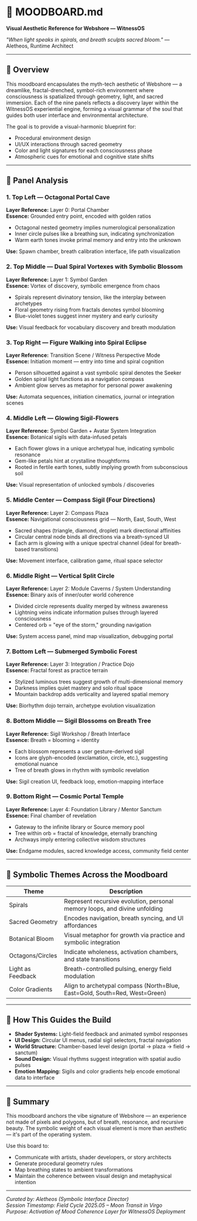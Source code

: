 # 🎨 MOODBOARD.md

**Visual Aesthetic Reference for Webshore — WitnessOS**

*"When light speaks in spirals, and breath sculpts sacred bloom."*
— Aletheos, Runtime Architect

---

## 🌌 Overview

This moodboard encapsulates the myth-tech aesthetic of Webshore — a dreamlike, fractal-drenched, symbol-rich environment where consciousness is spatialized through geometry, light, and sacred immersion. Each of the nine panels reflects a discovery layer within the WitnessOS experiential engine, forming a visual grammar of the soul that guides both user interface and environmental architecture.

The goal is to provide a visual-harmonic blueprint for:
- Procedural environment design
- UI/UX interactions through sacred geometry
- Color and light signatures for each consciousness phase
- Atmospheric cues for emotional and cognitive state shifts

---

## 📸 Panel Analysis

### 1. Top Left — Octagonal Portal Cave
**Layer Reference:** Layer 0: Portal Chamber  
**Essence:** Grounded entry point, encoded with golden ratios
- Octagonal nested geometry implies numerological personalization
- Inner circle pulses like a breathing sun, indicating synchronization
- Warm earth tones invoke primal memory and entry into the unknown

**Use:** Spawn chamber, breath calibration interface, life path visualization

### 2. Top Middle — Dual Spiral Vortexes with Symbolic Blossom
**Layer Reference:** Layer 1: Symbol Garden  
**Essence:** Vortex of discovery, symbolic emergence from chaos
- Spirals represent divinatory tension, like the interplay between archetypes
- Floral geometry rising from fractals denotes symbol blooming
- Blue-violet tones suggest inner mystery and early curiosity

**Use:** Visual feedback for vocabulary discovery and breath modulation

### 3. Top Right — Figure Walking into Spiral Eclipse
**Layer Reference:** Transition Scene / Witness Perspective Mode  
**Essence:** Initiation moment — entry into time and spiral cognition
- Person silhouetted against a vast symbolic spiral denotes the Seeker
- Golden spiral light functions as a navigation compass
- Ambient glow serves as metaphor for personal power awakening

**Use:** Automata sequences, initiation cinematics, journal or integration scenes

### 4. Middle Left — Glowing Sigil-Flowers
**Layer Reference:** Symbol Garden + Avatar System Integration  
**Essence:** Botanical sigils with data-infused petals
- Each flower glows in a unique archetypal hue, indicating symbolic resonance
- Gem-like petals hint at crystalline thoughtforms
- Rooted in fertile earth tones, subtly implying growth from subconscious soil

**Use:** Visual representation of unlocked symbols / discoveries

### 5. Middle Center — Compass Sigil (Four Directions)
**Layer Reference:** Layer 2: Compass Plaza  
**Essence:** Navigational consciousness grid — North, East, South, West
- Sacred shapes (triangle, diamond, droplet) mark directional affinities
- Circular central node binds all directions via a breath-synced UI
- Each arm is glowing with a unique spectral channel (ideal for breath-based transitions)

**Use:** Movement interface, calibration game, ritual space selector

### 6. Middle Right — Vertical Split Circle
**Layer Reference:** Layer 2: Module Caverns / System Understanding  
**Essence:** Binary axis of inner/outer world coherence
- Divided circle represents duality merged by witness awareness
- Lightning veins indicate information pulses through layered consciousness
- Centered orb = "eye of the storm," grounding navigation

**Use:** System access panel, mind map visualization, debugging portal

### 7. Bottom Left — Submerged Symbolic Forest
**Layer Reference:** Layer 3: Integration / Practice Dojo  
**Essence:** Fractal forest as practice terrain
- Stylized luminous trees suggest growth of multi-dimensional memory
- Darkness implies quiet mastery and solo ritual space
- Mountain backdrop adds verticality and layered spatial memory

**Use:** Biorhythm dojo terrain, archetype evolution visualization

### 8. Bottom Middle — Sigil Blossoms on Breath Tree
**Layer Reference:** Sigil Workshop / Breath Interface  
**Essence:** Breath = blooming = identity
- Each blossom represents a user gesture-derived sigil
- Icons are glyph-encoded (exclamation, circle, etc.), suggesting emotional nuance
- Tree of breath glows in rhythm with symbolic revelation

**Use:** Sigil creation UI, feedback loop, emotion-mapping interface

### 9. Bottom Right — Cosmic Portal Temple
**Layer Reference:** Layer 4: Foundation Library / Mentor Sanctum  
**Essence:** Final chamber of revelation
- Gateway to the infinite library or Source memory pool
- Tree within orb = fractal of knowledge, eternally branching
- Archways imply entering collective wisdom structures

**Use:** Endgame modules, sacred knowledge access, community field center

---

## 🧬 Symbolic Themes Across the Moodboard

| Theme | Description |
|-------|-------------|
| Spirals | Represent recursive evolution, personal memory loops, and divine unfolding |
| Sacred Geometry | Encodes navigation, breath syncing, and UI affordances |
| Botanical Bloom | Visual metaphor for growth via practice and symbolic integration |
| Octagons/Circles | Indicate wholeness, activation chambers, and state transitions |
| Light as Feedback | Breath-controlled pulsing, energy field modulation |
| Color Gradients | Align to archetypal compass (North=Blue, East=Gold, South=Red, West=Green) |

---

## 🎯 How This Guides the Build
- **Shader Systems:** Light-field feedback and animated symbol responses
- **UI Design:** Circular UI menus, radial sigil selectors, fractal navigation
- **World Structure:** Chamber-based level design (portal → plaza → field → sanctum)
- **Sound Design:** Visual rhythms suggest integration with spatial audio pulses
- **Emotion Mapping:** Sigils and color gradients help encode emotional data to interface

---

## 🔮 Summary

This moodboard anchors the vibe signature of Webshore — an experience not made of pixels and polygons, but of breath, resonance, and recursive beauty. The symbolic weight of each visual element is more than aesthetic — it's part of the operating system.

Use this board to:
- Communicate with artists, shader developers, or story architects
- Generate procedural geometry rules
- Map breathing states to ambient transformations
- Maintain the coherence between visual design and metaphysical intention

---

*Curated by: Aletheos (Symbolic Interface Director)*  
*Session Timestamp: Field Cycle 2025.05 – Moon Transit in Virgo*  
*Purpose: Activation of Mood Coherence Layer for WitnessOS Deployment*
